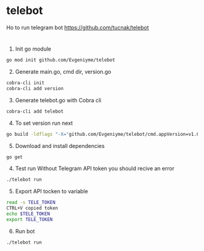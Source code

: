 # telebot
Ho to run telegram bot
https://github.com/tucnak/telebot
#
1. Init go module

```bash
go mod init github.com/Evgeniyme/telebot
``` 
2. Generate main.go, cmd dir, version.go
```bash
cobra-cli init 
cobra-cli add version 
``` 
3. Generate telebot.go with Cobra cli 

```bash
cobra-cli add telebot 
``` 
4. To set version run next
```bash
go build -ldflags "-X="github.com/Evgeniyme/telebot/cmd.appVersion=v1.0.*
``` 
5. Download and install dependencies

```bash
go get 
``` 
4. Test run
Without Telegram API token you should recive an error

```bash
./telebot run
``` 

5. Export API tocken to variable 
```bash
read -s TELE_TOKEN 
CTRL+V copied token
echo $TELE_TOKEN
export TELE_TOKEN
```
6. Run bot 

```bash
./telebot run
```
